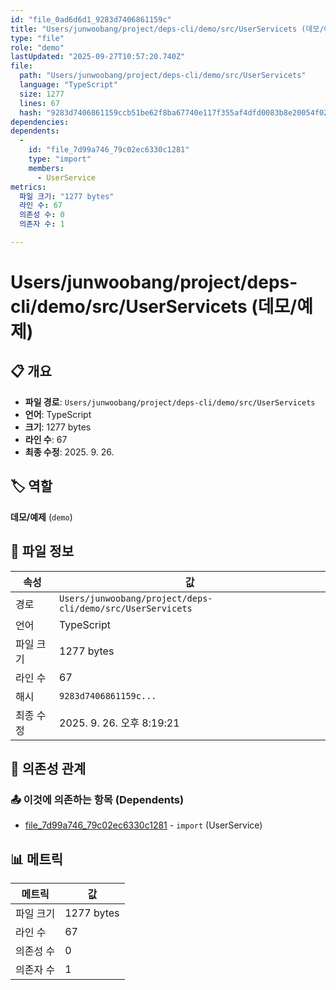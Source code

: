 ```yaml
---
id: "file_0ad6d6d1_9283d7406861159c"
title: "Users/junwoobang/project/deps-cli/demo/src/UserServicets (데모/예제)"
type: "file"
role: "demo"
lastUpdated: "2025-09-27T10:57:20.740Z"
file:
  path: "Users/junwoobang/project/deps-cli/demo/src/UserServicets"
  language: "TypeScript"
  size: 1277
  lines: 67
  hash: "9283d7406861159ccb51be62f8ba67740e117f355af4dfd0083b8e20054f0209"
dependencies:
dependents:
  -
    id: "file_7d99a746_79c02ec6330c1281"
    type: "import"
    members:
      - UserService
metrics:
  파일 크기: "1277 bytes"
  라인 수: 67
  의존성 수: 0
  의존자 수: 1

---
```


# Users/junwoobang/project/deps-cli/demo/src/UserServicets (데모/예제)

## 📋 개요

- **파일 경로**: `Users/junwoobang/project/deps-cli/demo/src/UserServicets`
- **언어**: TypeScript
- **크기**: 1277 bytes
- **라인 수**: 67
- **최종 수정**: 2025. 9. 26.

## 🏷️ 역할

**데모/예제** (`demo`)

## 📄 파일 정보

| 속성 | 값 |
|------|----|
| 경로 | `Users/junwoobang/project/deps-cli/demo/src/UserServicets` |
| 언어 | TypeScript |
| 파일 크기 | 1277 bytes |
| 라인 수 | 67 |
| 해시 | `9283d7406861159c...` |
| 최종 수정 | 2025. 9. 26. 오후 8:19:21 |

## 🔗 의존성 관계

### 📤 이것에 의존하는 항목 (Dependents)

- [file_7d99a746_79c02ec6330c1281](file_7d99a746_79c02ec6330c1281.md) - `import` (UserService)

## 📊 메트릭

| 메트릭 | 값 |
|--------|----|
| 파일 크기 | 1277 bytes |
| 라인 수 | 67 |
| 의존성 수 | 0 |
| 의존자 수 | 1 |

